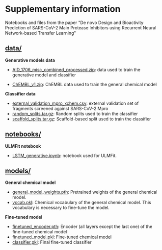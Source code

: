 # Supplementary information
 Notebooks and files from the paper "De novo Design and Bioactivity Prediction of SARS-CoV-2 Main Protease Inhibitors using Recurrent Neural Network-based Transfer Learning"

## [data/](https://github.com/marcossantanaioc/De_novo_design_SARSCOV2/tree/master/data)

**Generative models data**
- [AID_1706_misc_combined_processed.zip](https://github.com/marcossantanaioc/De_novo_design_SARSCOV2/blob/master/data/AID_1706_misc_combined_processed.zip): data used to train the generative model and classifier

- [ChEMBL_v1.zip](https://github.com/marcossantanaioc/De_novo_design_SARSCOV2/blob/master/data/ChEMBL_v1.zip): ChEMBL data used to train the general chemical model

**Classifier data**
- [external_validation_mpro_xchem.csv](https://github.com/marcossantanaioc/De_novo_design_SARSCOV2/blob/master/data/external_validation_mpro_xchem.csv): external validation set of fragments screened against SARS-CoV-2 Mpro
- [random_splits.tar.gz](https://github.com/marcossantanaioc/De_novo_design_SARSCOV2/blob/master/data/random_splits.tar.gz): Random splits used to train the classifier
- [scaffold_splits.tar.gz](https://github.com/marcossantanaioc/De_novo_design_SARSCOV2/blob/master/data/scaffold_splits.tar.gz): Scaffold-based split used to train the classifier

## [notebooks/](https://github.com/marcossantanaioc/De_novo_design_SARSCOV2/blob/master/notebooks)

**ULMFit notebook**
- [LSTM_generative.ipynb](https://github.com/marcossantanaioc/De_novo_design_SARSCOV2/blob/master/notebooks/LSTM_generative.ipynb): notebook used for ULMFit.

## [models/](https://github.com/marcossantanaioc/De_novo_design_SARSCOV2/blob/master/models)

**General chemical model**
- [general_model_weights.pth](https://github.com/marcossantanaioc/De_novo_design_SARSCOV2/blob/master/models/general_model_weights.pth): Pretrained weights of the general chemical model.
- [vocab.pkl](https://github.com/marcossantanaioc/De_novo_design_SARSCOV2/blob/master/models/vocab.pkl): Chemical vocabulary of the general chemical model. This vocabulary is necessary to fine-tune the model.

**Fine-tuned model**
- [finetuned_encoder.pth](https://github.com/marcossantanaioc/De_novo_design_SARSCOV2/blob/master/models/finetuned_encoder.pth): Encoder (all layers except the last one) of the fine-tuned chemical model
- [finetuned_model.pkl](https://github.com/marcossantanaioc/De_novo_design_SARSCOV2/blob/master/models/finetuned_model.pkl): Fine-tuned chemical model
- [classifier.pkl](https://github.com/marcossantanaioc/De_novo_design_SARSCOV2/blob/master/models/classifier.pkl): Final fine-tuned classifier



